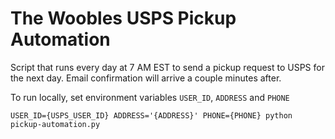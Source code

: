 # The Woobles USPS Pickup Automation
Script that runs every day at 7 AM EST to send a pickup request to USPS for the next day. Email confirmation will arrive a couple minutes after.

To run locally, set environment variables
`USER_ID`, `ADDRESS` and `PHONE`

```
USER_ID={USPS_USER_ID} ADDRESS='{ADDRESS}' PHONE={PHONE} python pickup-automation.py
```

